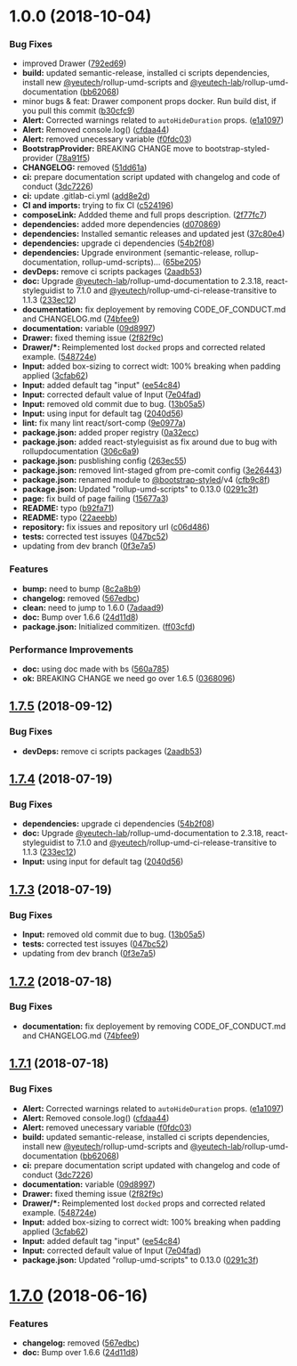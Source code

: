 # 1.0.0 (2018-10-04)


### Bug Fixes

* improved Drawer ([792ed69](https://module.kopaxgroup.com/bootstrap-styled/v4/commit/792ed69))
* **build:** updated semantic-release, installed ci scripts dependencies, install new [@yeutech](https://module.kopaxgroup.com/yeutech)/rollup-umd-scripts and [@yeutech-lab](https://module.kopaxgroup.com/yeutech-lab)/rollup-umd-documentation ([bb62068](https://module.kopaxgroup.com/bootstrap-styled/v4/commit/bb62068))
* minor bugs & feat: Drawer component props docker. Run build dist, if you pull this commit ([b30cfc9](https://module.kopaxgroup.com/bootstrap-styled/v4/commit/b30cfc9))
* **Alert:** Corrected warnings related to `autoHideDuration` props. ([e1a1097](https://module.kopaxgroup.com/bootstrap-styled/v4/commit/e1a1097))
* **Alert:** Removed console.log() ([cfdaa44](https://module.kopaxgroup.com/bootstrap-styled/v4/commit/cfdaa44))
* **Alert:** removed unecessary variable ([f0fdc03](https://module.kopaxgroup.com/bootstrap-styled/v4/commit/f0fdc03))
* **BootstrapProvider:** BREAKING CHANGE move to bootstrap-styled-provider ([78a91f5](https://module.kopaxgroup.com/bootstrap-styled/v4/commit/78a91f5))
* **CHANGELOG:** removed ([51dd61a](https://module.kopaxgroup.com/bootstrap-styled/v4/commit/51dd61a))
* **ci:** prepare documentation script updated with changelog and code of conduct ([3dc7226](https://module.kopaxgroup.com/bootstrap-styled/v4/commit/3dc7226))
* **ci:** update .gitlab-ci.yml ([add8e2d](https://module.kopaxgroup.com/bootstrap-styled/v4/commit/add8e2d))
* **CI and imports:** trying to fix CI ([c524196](https://module.kopaxgroup.com/bootstrap-styled/v4/commit/c524196))
* **composeLink:** Addded theme and full props description. ([2f77fc7](https://module.kopaxgroup.com/bootstrap-styled/v4/commit/2f77fc7))
* **dependencies:** added more dependencies ([d070869](https://module.kopaxgroup.com/bootstrap-styled/v4/commit/d070869))
* **dependencies:** Installed semantic releases and updated jest ([37c80e4](https://module.kopaxgroup.com/bootstrap-styled/v4/commit/37c80e4))
* **dependencies:** upgrade ci dependencies ([54b2f08](https://module.kopaxgroup.com/bootstrap-styled/v4/commit/54b2f08))
* **dependencies:** Upgrade environment (semantic-release, rollup-documentation, rollup-umd-scripts)... ([65be205](https://module.kopaxgroup.com/bootstrap-styled/v4/commit/65be205))
* **devDeps:** remove ci scripts packages ([2aadb53](https://module.kopaxgroup.com/bootstrap-styled/v4/commit/2aadb53))
* **doc:** Upgrade [@yeutech-lab](https://module.kopaxgroup.com/yeutech-lab)/rollup-umd-documentation to 2.3.18, react-styleguidist to 7.1.0 and [@yeutech](https://module.kopaxgroup.com/yeutech)/rollup-umd-ci-release-transitive to 1.1.3 ([233ec12](https://module.kopaxgroup.com/bootstrap-styled/v4/commit/233ec12))
* **documentation:** fix deployement by removing CODE_OF_CONDUCT.md and CHANGELOG.md ([74bfee9](https://module.kopaxgroup.com/bootstrap-styled/v4/commit/74bfee9))
* **documentation:** variable ([09d8997](https://module.kopaxgroup.com/bootstrap-styled/v4/commit/09d8997))
* **Drawer:** fixed theming issue ([2f82f9c](https://module.kopaxgroup.com/bootstrap-styled/v4/commit/2f82f9c))
* **Drawer/*:** Reimplemented lost `docked` props and corrected related example. ([548724e](https://module.kopaxgroup.com/bootstrap-styled/v4/commit/548724e))
* **Input:** added box-sizing to correct widt: 100% breaking when padding applied ([3cfab62](https://module.kopaxgroup.com/bootstrap-styled/v4/commit/3cfab62))
* **Input:** added default tag "input" ([ee54c84](https://module.kopaxgroup.com/bootstrap-styled/v4/commit/ee54c84))
* **Input:** corrected default value of Input ([7e04fad](https://module.kopaxgroup.com/bootstrap-styled/v4/commit/7e04fad))
* **Input:** removed old commit due to bug. ([13b05a5](https://module.kopaxgroup.com/bootstrap-styled/v4/commit/13b05a5))
* **Input:** using input for default tag ([2040d56](https://module.kopaxgroup.com/bootstrap-styled/v4/commit/2040d56))
* **lint:** fix many lint react/sort-comp ([9e0977a](https://module.kopaxgroup.com/bootstrap-styled/v4/commit/9e0977a))
* **package.json:** added proper registry ([0a32ecc](https://module.kopaxgroup.com/bootstrap-styled/v4/commit/0a32ecc))
* **package.json:** added react-styleguisist as fix around due to bug with rollupdocumentation ([306c6a9](https://module.kopaxgroup.com/bootstrap-styled/v4/commit/306c6a9))
* **package.json:** pusblishing config ([263ec55](https://module.kopaxgroup.com/bootstrap-styled/v4/commit/263ec55))
* **package.json:** removed lint-staged gfrom pre-comit config ([3e26443](https://module.kopaxgroup.com/bootstrap-styled/v4/commit/3e26443))
* **package.json:** renamed module to [@bootstrap-styled](https://module.kopaxgroup.com/bootstrap-styled)/v4 ([cfb9c8f](https://module.kopaxgroup.com/bootstrap-styled/v4/commit/cfb9c8f))
* **package.json:** Updated "rollup-umd-scripts" to 0.13.0 ([0291c3f](https://module.kopaxgroup.com/bootstrap-styled/v4/commit/0291c3f))
* **page:** fix build of page failing ([15677a3](https://module.kopaxgroup.com/bootstrap-styled/v4/commit/15677a3))
* **README:** typo ([b92fa71](https://module.kopaxgroup.com/bootstrap-styled/v4/commit/b92fa71))
* **README:** typo ([22aeebb](https://module.kopaxgroup.com/bootstrap-styled/v4/commit/22aeebb))
* **repository:** fix issues and repository url ([c06d486](https://module.kopaxgroup.com/bootstrap-styled/v4/commit/c06d486))
* **tests:** corrected test issuyes ([047bc52](https://module.kopaxgroup.com/bootstrap-styled/v4/commit/047bc52))
* updating from dev branch ([0f3e7a5](https://module.kopaxgroup.com/bootstrap-styled/v4/commit/0f3e7a5))


### Features

* **bump:** need to bump ([8c2a8b9](https://module.kopaxgroup.com/bootstrap-styled/v4/commit/8c2a8b9))
* **changelog:** removed ([567edbc](https://module.kopaxgroup.com/bootstrap-styled/v4/commit/567edbc))
* **clean:** need to jump to 1.6.0 ([7adaad9](https://module.kopaxgroup.com/bootstrap-styled/v4/commit/7adaad9))
* **doc:** Bump over 1.6.6 ([24d11d8](https://module.kopaxgroup.com/bootstrap-styled/v4/commit/24d11d8))
* **package.json:** Initialized commitizen. ([ff03cfd](https://module.kopaxgroup.com/bootstrap-styled/v4/commit/ff03cfd))


### Performance Improvements

* **doc:** using doc made with bs ([560a785](https://module.kopaxgroup.com/bootstrap-styled/v4/commit/560a785))
* **ok:** BREAKING CHANGE we need go over 1.6.5 ([0368096](https://module.kopaxgroup.com/bootstrap-styled/v4/commit/0368096))

## [1.7.5](https://module.kopaxgroup.com/bootstrap-styled/bootstrap-styled.yeutech.com/compare/v1.7.4...v1.7.5) (2018-09-12)


### Bug Fixes

* **devDeps:** remove ci scripts packages ([2aadb53](https://module.kopaxgroup.com/bootstrap-styled/bootstrap-styled.yeutech.com/commit/2aadb53))

## [1.7.4](https://module.kopaxgroup.com/bootstrap-styled/bootstrap-styled.yeutech.com/compare/v1.7.3...v1.7.4) (2018-07-19)


### Bug Fixes

* **dependencies:** upgrade ci dependencies ([54b2f08](https://module.kopaxgroup.com/bootstrap-styled/bootstrap-styled.yeutech.com/commit/54b2f08))
* **doc:** Upgrade [@yeutech-lab](https://module.kopaxgroup.com/yeutech-lab)/rollup-umd-documentation to 2.3.18, react-styleguidist to 7.1.0 and [@yeutech](https://module.kopaxgroup.com/yeutech)/rollup-umd-ci-release-transitive to 1.1.3 ([233ec12](https://module.kopaxgroup.com/bootstrap-styled/bootstrap-styled.yeutech.com/commit/233ec12))
* **Input:** using input for default tag ([2040d56](https://module.kopaxgroup.com/bootstrap-styled/bootstrap-styled.yeutech.com/commit/2040d56))

## [1.7.3](https://module.kopaxgroup.com/bootstrap-styled/bootstrap-styled.yeutech.com/compare/v1.7.2...v1.7.3) (2018-07-19)


### Bug Fixes

* **Input:** removed old commit due to bug. ([13b05a5](https://module.kopaxgroup.com/bootstrap-styled/bootstrap-styled.yeutech.com/commit/13b05a5))
* **tests:** corrected test issuyes ([047bc52](https://module.kopaxgroup.com/bootstrap-styled/bootstrap-styled.yeutech.com/commit/047bc52))
* updating from dev branch ([0f3e7a5](https://module.kopaxgroup.com/bootstrap-styled/bootstrap-styled.yeutech.com/commit/0f3e7a5))

## [1.7.2](https://module.kopaxgroup.com/bootstrap-styled/bootstrap-styled.yeutech.com/compare/v1.7.1...v1.7.2) (2018-07-18)


### Bug Fixes

* **documentation:** fix deployement by removing CODE_OF_CONDUCT.md and CHANGELOG.md ([74bfee9](https://module.kopaxgroup.com/bootstrap-styled/bootstrap-styled.yeutech.com/commit/74bfee9))

## [1.7.1](https://module.kopaxgroup.com/bootstrap-styled/bootstrap-styled.yeutech.com/compare/v1.7.0...v1.7.1) (2018-07-18)


### Bug Fixes

* **Alert:** Corrected warnings related to `autoHideDuration` props. ([e1a1097](https://module.kopaxgroup.com/bootstrap-styled/bootstrap-styled.yeutech.com/commit/e1a1097))
* **Alert:** Removed console.log() ([cfdaa44](https://module.kopaxgroup.com/bootstrap-styled/bootstrap-styled.yeutech.com/commit/cfdaa44))
* **Alert:** removed unecessary variable ([f0fdc03](https://module.kopaxgroup.com/bootstrap-styled/bootstrap-styled.yeutech.com/commit/f0fdc03))
* **build:** updated semantic-release, installed ci scripts dependencies, install new [@yeutech](https://module.kopaxgroup.com/yeutech)/rollup-umd-scripts and [@yeutech-lab](https://module.kopaxgroup.com/yeutech-lab)/rollup-umd-documentation ([bb62068](https://module.kopaxgroup.com/bootstrap-styled/bootstrap-styled.yeutech.com/commit/bb62068))
* **ci:** prepare documentation script updated with changelog and code of conduct ([3dc7226](https://module.kopaxgroup.com/bootstrap-styled/bootstrap-styled.yeutech.com/commit/3dc7226))
* **documentation:** variable ([09d8997](https://module.kopaxgroup.com/bootstrap-styled/bootstrap-styled.yeutech.com/commit/09d8997))
* **Drawer:** fixed theming issue ([2f82f9c](https://module.kopaxgroup.com/bootstrap-styled/bootstrap-styled.yeutech.com/commit/2f82f9c))
* **Drawer/*:** Reimplemented lost `docked` props and corrected related example. ([548724e](https://module.kopaxgroup.com/bootstrap-styled/bootstrap-styled.yeutech.com/commit/548724e))
* **Input:** added box-sizing to correct widt: 100% breaking when padding applied ([3cfab62](https://module.kopaxgroup.com/bootstrap-styled/bootstrap-styled.yeutech.com/commit/3cfab62))
* **Input:** added default tag "input" ([ee54c84](https://module.kopaxgroup.com/bootstrap-styled/bootstrap-styled.yeutech.com/commit/ee54c84))
* **Input:** corrected default value of Input ([7e04fad](https://module.kopaxgroup.com/bootstrap-styled/bootstrap-styled.yeutech.com/commit/7e04fad))
* **package.json:** Updated "rollup-umd-scripts" to 0.13.0 ([0291c3f](https://module.kopaxgroup.com/bootstrap-styled/bootstrap-styled.yeutech.com/commit/0291c3f))

# [1.7.0](https://module.kopaxgroup.com/bootstrap-styled/bootstrap-styled.yeutech.com/compare/v1.6.6...v1.7.0) (2018-06-16)


### Features

* **changelog:** removed ([567edbc](https://module.kopaxgroup.com/bootstrap-styled/bootstrap-styled.yeutech.com/commit/567edbc))
* **doc:** Bump over 1.6.6 ([24d11d8](https://module.kopaxgroup.com/bootstrap-styled/bootstrap-styled.yeutech.com/commit/24d11d8))
